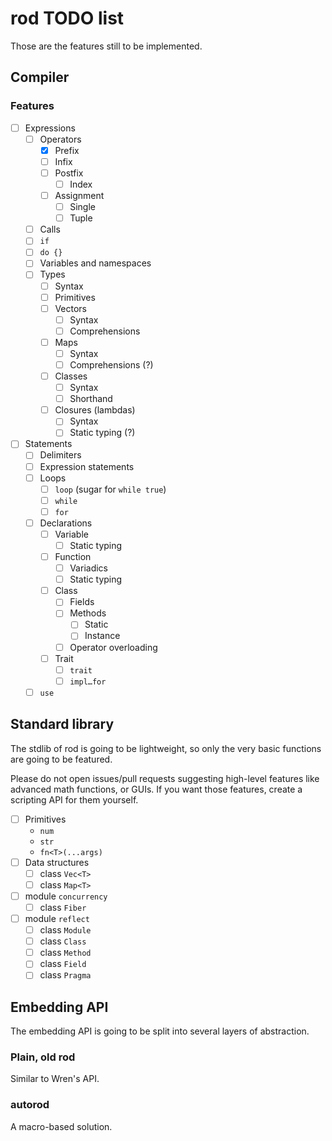 # rod TODO list

Those are the features still to be implemented.

## Compiler

### Features
 - [ ] Expressions
   - [ ] Operators
     - [x] Prefix
     - [ ] Infix
     - [ ] Postfix
       - [ ] Index
     - [ ] Assignment
       - [ ] Single
       - [ ] Tuple
   - [ ] Calls
   - [ ] `if`
   - [ ] `do {}`
   - [ ] Variables and namespaces
   - [ ] Types
     - [ ] Syntax
     - [ ] Primitives
     - [ ] Vectors
       - [ ] Syntax
       - [ ] Comprehensions
     - [ ] Maps
       - [ ] Syntax
       - [ ] Comprehensions (?)
     - [ ] Classes
       - [ ] Syntax
       - [ ] Shorthand
     - [ ] Closures (lambdas)
       - [ ] Syntax
       - [ ] Static typing (?)
 - [ ] Statements
   - [ ] Delimiters
   - [ ] Expression statements
   - [ ] Loops
     - [ ] `loop` (sugar for `while true`)
     - [ ] `while`
     - [ ] `for`
   - [ ] Declarations
     - [ ] Variable
       - [ ] Static typing
     - [ ] Function
       - [ ] Variadics
       - [ ] Static typing
     - [ ] Class
       - [ ] Fields
       - [ ] Methods
         - [ ] Static
         - [ ] Instance
       - [ ] Operator overloading
     - [ ] Trait
       - [ ] `trait`
       - [ ] `impl…for`
   - [ ] `use`

## Standard library

The stdlib of rod is going to be lightweight, so only the very basic functions are going to be featured.

Please do not open issues/pull requests suggesting high-level features like advanced math functions, or GUIs.
If you want those features, create a scripting API for them yourself.

 - [ ] Primitives
   - `num`
   - `str`
   - `fn<T>(...args)`
 - [ ] Data structures
   - [ ] class `Vec<T>`
   - [ ] class `Map<T>`
 - [ ] module `concurrency`
   - [ ] class `Fiber`
 - [ ] module `reflect`
   - [ ] class `Module`
   - [ ] class `Class`
   - [ ] class `Method`
   - [ ] class `Field`
   - [ ] class `Pragma`

## Embedding API

The embedding API is going to be split into several layers of abstraction.

### Plain, old rod
Similar to Wren's API.

### autorod
A macro-based solution.
